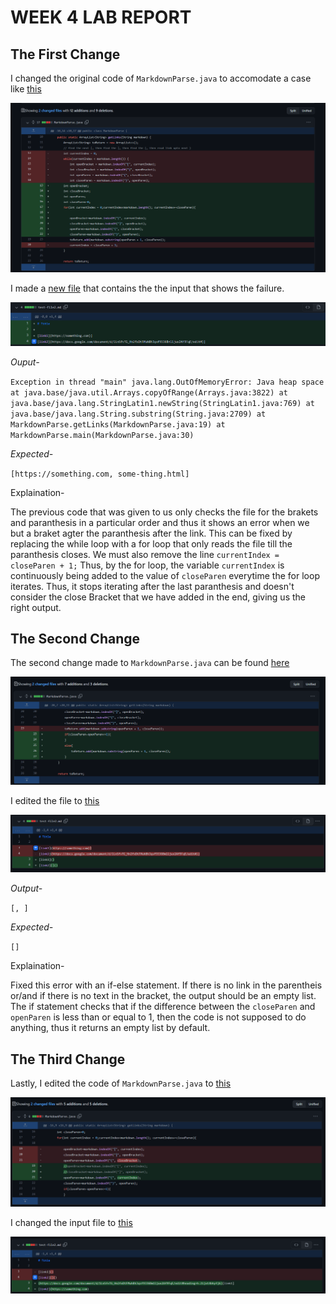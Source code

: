 # WEEK 4 LAB REPORT 

## The First Change

I changed the original code of `MarkdownParse.java` to accomodate a case like [this](https://github.com/Maanasa64/markdown-parser/commit/03c8bf4a407bd5305550be13e85b2709265c32a7)

![Image](CodeChange.png)

I made a [new file](https://github.com/Maanasa64/markdown-parser/commit/cf45f57b5954677481483791a5c6868996ffc8ce#diff-c1ee2d48f5f64b4463a98907818b5846f49cc9dd67f88882a8b551106ec320fb) that contains the the input that shows the failure.

![Image](newFile.png)

*Ouput-*

`Exception in thread "main" java.lang.OutOfMemoryError: Java heap space      
        at java.base/java.util.Arrays.copyOfRange(Arrays.java:3822)
        at java.base/java.lang.StringLatin1.newString(StringLatin1.java:769)
        at java.base/java.lang.String.substring(String.java:2709)
        at MarkdownParse.getLinks(MarkdownParse.java:19)
        at MarkdownParse.main(MarkdownParse.java:30)`
       
       
 *Expected-*
 
`[https://something.com, some-thing.html]`

Explaination- 

The previous code that was given to us only checks the file for the brakets and paranthesis in a particular order and thus it shows an error when we but a braket agter the paranthesis after the link. This can be fixed by replacing the while loop with a for loop that only reads the file till the paranthesis closes. We must also remove the line `currentIndex = closeParen + 1;` Thus, by the for loop, the variable `currentIndex` is continuously being added to the value of `closeParen` everytime the for loop iterates. Thus, it stops iterating after the last paranthesis and doesn't consider the close Bracket that we have added in the end, giving us the right output.


## The Second Change

The second change made to `MarkdownParse.java` can be found [here](https://github.com/Maanasa64/markdown-parser/commit/77c69bf4e3af7db8610af5ca2944401822207953)

![Image](CodeChange2.png)

I edited the file to [this](https://github.com/Maanasa64/markdown-parser/commit/77c69bf4e3af7db8610af5ca2944401822207953#diff-c1ee2d48f5f64b4463a98907818b5846f49cc9dd67f88882a8b551106ec320fb)

![Image](newFile2.png)

*Output-*

`[, ]`

*Expected-*

`[]`

Explaination-

Fixed this error with an if-else statement. If there is no link in the parentheis or/and if there is no text in the bracket, the output should be an empty list. The if statement checks that if the difference between the `closeParen` and `openParen` is less than or equal to 1, then the code is not supposed to do anything, thus it returns an empty list by default. 

## The Third Change

Lastly, I edited the code of `MarkdownParse.java` to [this](https://github.com/Maanasa64/markdown-parser/commit/fb70d343252ab5b4983d7df532982062952f1756)

![Image](CodeChange3.png)

I changed the input file to [this](https://github.com/Maanasa64/markdown-parser/commit/fb70d343252ab5b4983d7df532982062952f1756#diff-c1ee2d48f5f64b4463a98907818b5846f49cc9dd67f88882a8b551106ec320fb)

![Image](newFile3.png)






